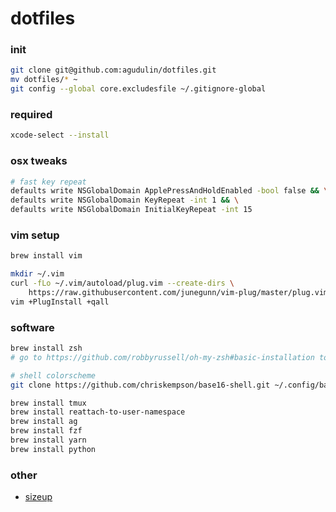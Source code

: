 # dotfiles

### init
```sh
git clone git@github.com:agudulin/dotfiles.git
mv dotfiles/* ~
git config --global core.excludesfile ~/.gitignore-global
```

### required
```sh
xcode-select --install
```

### osx tweaks
```sh
# fast key repeat
defaults write NSGlobalDomain ApplePressAndHoldEnabled -bool false && \
defaults write NSGlobalDomain KeyRepeat -int 1 && \
defaults write NSGlobalDomain InitialKeyRepeat -int 15
```

### vim setup
```sh
brew install vim

mkdir ~/.vim
curl -fLo ~/.vim/autoload/plug.vim --create-dirs \
    https://raw.githubusercontent.com/junegunn/vim-plug/master/plug.vim
vim +PlugInstall +qall
```

### software
```sh
brew install zsh
# go to https://github.com/robbyrussell/oh-my-zsh#basic-installation to install oh-my-zsh

# shell colorscheme
git clone https://github.com/chriskempson/base16-shell.git ~/.config/base16-shell

brew install tmux
brew install reattach-to-user-namespace
brew install ag
brew install fzf
brew install yarn
brew install python
```

### other

- [sizeup](http://www.irradiatedsoftware.com/sizeup/)

